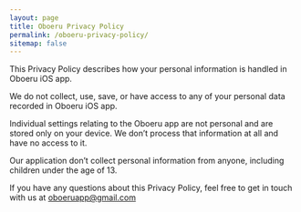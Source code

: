```yaml
---
layout: page
title: Oboeru Privacy Policy
permalink: /oboeru-privacy-policy/
sitemap: false
---
```


This Privacy Policy describes how your personal information is handled in Oboeru iOS app.

We do not collect, use, save, or have access to any of your personal data recorded in Oboeru iOS app.

Individual settings relating to the Oboeru app are not personal and are stored only on your device. We don’t process that information at all and have no access to it.

Our application don’t collect personal information from anyone, including children under the age of 13.

If you have any questions about this Privacy Policy, feel free to get in touch with us at [oboeruapp@gmail.com](mailto:oboeruapp@gmail.com)
